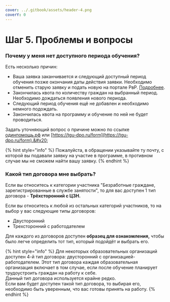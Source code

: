 ```yaml
---
cover: ../.gitbook/assets/header-4.png
coverY: 0
---
```


# Шаг 5. Проблемы и вопросы

### Почему у меня нет доступного периода обучения?

Есть несколько причин:

* Ваша заявка заканчивается и следующий доступный период обучения позже окончания даты действия заявки. Необходимо отменить старую заявку и подать новую на портале РвР. [Подробнее](../voprosy/kak-otmenit-zayavku.md).
* Закончилась квота по количеству граждан на  выбранный период. Необходимо дождаться появления нового периода.
* Следующий период обучения ещё не добавлен и необходимо немного подождать.
* Закончилась квота на программу и обучение по ней не будет проводиться.&#x20;

Задать уточняющий вопрос о причине можно по ссылке  [одинпомощь.рф](https://xn--d1aimdcdbf7g4a.xn--p1ai/) или [https://tgu-dpo.ru/form](https://tgu-dpo.ru/form).&#x20;

{% hint style="info" %}
Пожалуйста, в обращении указывайте ту почту, с которой вы подавали заявку на участие в программе, в противном случае мы не сможем найти вашу заявку.&#x20;
{% endhint %}

### Какой тип договора мне выбрать?&#x20;

Если вы относитесь к категории участника  "Безработные граждане, зарегистрированные в  службе занятости", то для вас доступен 1 тип договора - **Трёхсторонний с ЦЗН.**&#x20;

Если вы относитесь к любой из остальных категорий участников, то на выбор у вас следующие типы договоров:

* Двусторонний
* Трехсторонний с работодателем

Для каждого из договоров доступен **образец для ознакомления,** чтобы было легче определить тот тип, который подойдёт и выбрать его.&#x20;

{% hint style="info" %}
Для некоторых образовательных организаций доступен 4-й тип договора: двусторонний с организацией-работодателем.  Этот тип договора каждая образовательная организация включает в том случае, если после обучение планирует трудоустроить граждан на работу к себе. \
Данный тип договора используется крайне редко. \
Если вам будет доступен такой тип договора, то выбирая его, необходимо быть уверенным, что вас готовы принять на работу.
{% endhint %}
